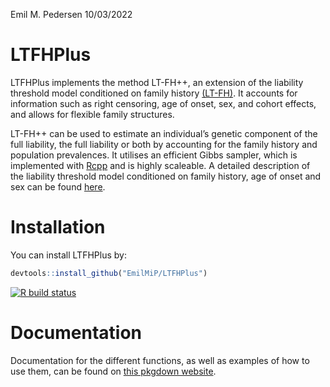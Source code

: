 Emil M. Pedersen
10/03/2022

<!-- README.md is generated from README.Rmd. Please edit that file -->

# LTFHPlus

LTFHPlus implements the method LT-FH++, an extension of the liability
threshold model conditioned on family history
[(LT-FH)](https://doi.org/10.1038/s41588-020-0613-6). It accounts for
information such as right censoring, age of onset, sex, and cohort
effects, and allows for flexible family structures.

LT-FH++ can be used to estimate an individual’s genetic component of the
full liability, the full liability or both by accounting for the family
history and population prevalences. It utilises an efficient Gibbs
sampler, which is implemented with [Rcpp](http://www.rcpp.org/) and is
highly scaleable. A detailed description of the liability threshold
model conditioned on family history, age of onset and sex can be found
[here](https://doi.org/10.1016/j.ajhg.2022.01.009).

# Installation

You can install LTFHPlus by:

``` r
devtools::install_github("EmilMiP/LTFHPlus")
```

<!-- badges: start -->

[![R build
status](https://github.com/EmilMiP/LTFHPlus/workflows/R-CMD-check/badge.svg)](https://github.com/EmilMiP/LTFHPlus/actions)
<!-- badges: end -->

# Documentation

Documentation for the different functions, as well as examples of how to
use them, can be found on [this pkgdown website](https://emilmip.github.io/LTFHPlus/).

